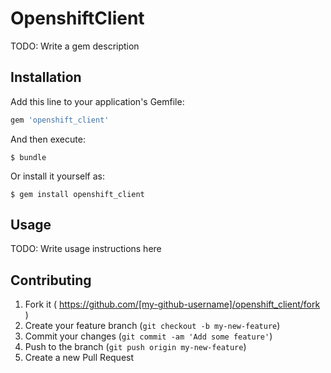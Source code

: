 # OpenshiftClient

TODO: Write a gem description

## Installation

Add this line to your application's Gemfile:

```ruby
gem 'openshift_client'
```

And then execute:

    $ bundle

Or install it yourself as:

    $ gem install openshift_client

## Usage

TODO: Write usage instructions here

## Contributing

1. Fork it ( https://github.com/[my-github-username]/openshift_client/fork )
2. Create your feature branch (`git checkout -b my-new-feature`)
3. Commit your changes (`git commit -am 'Add some feature'`)
4. Push to the branch (`git push origin my-new-feature`)
5. Create a new Pull Request
